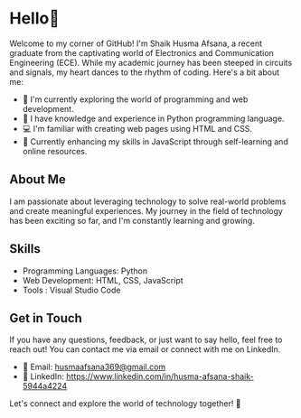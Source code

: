 # Hello👋
Welcome to my corner of GitHub! I'm Shaik Husma Afsana, a recent graduate from the captivating world of Electronics and Communication Engineering (ECE). While my academic journey has been steeped in circuits and signals, my heart dances to the rhythm of coding.
Here's a bit about me:

- 🔭 I'm currently exploring the world of programming and web development.
- 🌱 I have knowledge and experience in Python programming language.
- 💻 I'm familiar with creating web pages using HTML and CSS.
- 🌟 Currently enhancing my skills in JavaScript through self-learning and online resources.

## About Me

I am passionate about leveraging technology to solve real-world problems and create meaningful experiences. My journey in the field of technology has been exciting so far, and I'm constantly learning and growing.

## Skills

- Programming Languages: Python
- Web Development: HTML, CSS, JavaScript
- Tools : Visual Studio Code

## Get in Touch

If you have any questions, feedback, or just want to say hello, feel free to reach out! You can contact me via email or connect with me on LinkedIn.

- 📧 Email: husmaafsana369@gmail.com
- 💼 LinkedIn: https://www.linkedin.com/in/husma-afsana-shaik-5944a4224

Let's connect and explore the world of technology together! 🚀


<!---
husmaafsana/husmaafsana is a ✨ special ✨ repository because its `README.md` (this file) appears on your GitHub profile.
You can click the Preview link to take a look at your changes.
--->
